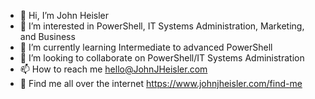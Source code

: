 - 👋 Hi, I’m John Heisler
- 👀 I’m interested in PowerShell, IT Systems Administration, Marketing, and Business
- 🌱 I’m currently learning Intermediate to advanced PowerShell
- 💞️ I’m looking to collaborate on PowerShell/IT Systems Administration
- 📫 How to reach me hello@JohnJHeisler.com
- 🔎 Find me all over the internet https://www.johnjheisler.com/find-me

<!---
Snowstuff123/Snowstuff123 is a ✨ special ✨ repository because its `README.md` (this file) appears on your GitHub profile.
You can click the Preview link to take a look at your changes.
--->
